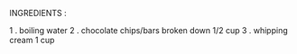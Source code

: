 INGREDIENTS :

1 . boiling water
2 . chocolate chips/bars broken down 1/2 cup
3 . whipping cream 1 cup
